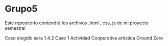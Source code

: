 # Grupo5
Este repositorio contendrá los archivos ,html , css, js de mi proyecto semestral

Caso elegido sera 1.4.2 Caso 1 Actividad Cooperativa artística Ground Zero
